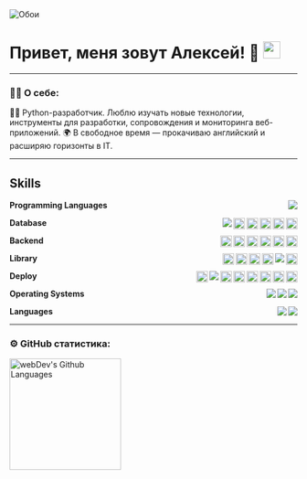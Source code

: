 <img src="assets/eat-sleep-code-repeat-black-background.png" alt="Обои">

# Привет, меня зовут Алексей! 👋 <img src="https://media.giphy.com/media/hvRJCLFzcasrR4ia7z/giphy.gif" width="30px"/>

---

### :man_technologist: О себе:

👨‍💻 Python-разработчик. Люблю изучать новые технологии, инструменты для разработки, сопровождения и мониторинга веб-приложений. 🌍 В свободное время — прокачиваю английский и расширяю горизонты в IT.

---

## Skills

**Programming Languages**
<img align="right" src="https://img.shields.io/badge/Python-FFD43B?logo=python&logoColor=blue" />

**Database**
<img align="right" height="20px" src="https://img.shields.io/badge/Redis-%23DD0031.svg?logo=redis&logoColor=white" />
<img align="right" height="20px" src="https://img.shields.io/badge/Elasticsearch-%23005571.svg?logo=elasticsearch&logoColor=white" />
<img align="right" height="20px" src="https://img.shields.io/badge/ClickHouse-%23FFC300.svg?logo=clickhouse&logoColor=black" />
<img align="right" height="20px" src="https://img.shields.io/badge/MongoDB-%234ea94b.svg?logo=mongodb&logoColor=white" />
<img align="right" height="20px" src="https://img.shields.io/badge/SQLite-%2307405e.svg?logo=sqlite&logoColor=white" />
<img align="right" src="https://img.shields.io/badge/PostgreSQL-316192?logo=postgresql&logoColor=white" />

**Backend**
<img align="right" height="20px" src="https://img.shields.io/badge/RabbitMQ-%23FF6600.svg?logo=rabbitmq&logoColor=white" />
<img align="right" height="20px" src="https://img.shields.io/badge/Kafka-%23231F20.svg?logo=apachekafka&logoColor=white" />
<img align="right" height="20px" src="https://img.shields.io/badge/Flask-000?logo=flask&logoColor=fff" />
<img align="right" height="20px" src="https://img.shields.io/badge/DJANGO-REST-ff1709?style=for-the-badge&logo=django&logoColor=white&color=ff1709&labelColor=gray" />
<img align="right" height="20px" src="https://img.shields.io/badge/Django-%23092E20.svg?logo=django&logoColor=white" />
<img align="right" height="20px" src="https://img.shields.io/badge/FastAPI-009485.svg?logo=fastapi&logoColor=white" />


**Library**
<img align="right" height="20px" src="https://img.shields.io/badge/GitHub-%23121011.svg?logo=github&logoColor=white" />
<img align="right" src="https://img.shields.io/badge/Postman-FF6C37?logo=Postman&logoColor=white" />
<img align="right" height="20px" src="https://static.wixstatic.com/media/cb8344_68f518accddf4e8c9ec5994f9cfd3880~mv2.png/v1/fill/w_1000,h_464,al_c,q_90,usm_0.66_1.00_0.01/cb8344_68f518accddf4e8c9ec5994f9cfd3880~mv2.png" />
<img align="right" height="20px" src="https://img.shields.io/badge/Grafana-%23F46800.svg?style=for-the-badge&logo=grafana&logoColor=white" />
<img align="right" height="20px" src="https://img.shields.io/badge/Prometheus-E6522C?style=for-the-badge&logo=Prometheus&logoColor=white" />
<img align="right" height="20px" src="https://img.shields.io/badge/Aiogram-%23004080.svg?style=for-the-badge&logo=telegram&logoColor=white" />


**Deploy**
<img align="right" height="20px" src="https://img.shields.io/badge/GitHub%20Actions-%232671E5.svg?logo=githubactions&logoColor=white" />
<img align="right" height="20px" src="https://img.shields.io/badge/ASGI-%23004080.svg?logo=fastapi&logoColor=white" />
<img align="right" height="20px" src="https://github.com/unbit/uwsgi/blob/master/logo_uWSGI.svg" />
<img align="right" height="20px" src="https://img.shields.io/badge/Uvicorn-%23ffcd4a.svg?logo=python&logoColor=black" />
<img align="right" height="20px" src="https://img.shields.io/badge/Gunicorn-%298729.svg?style=for-the-badge&logo=gunicorn&logoColor=white" />
<img align="right" height="20px" src="https://img.shields.io/badge/Docker%20Compose-%232496ED.svg?logo=docker&logoColor=white" />
<img align="right" src="https://img.shields.io/badge/Docker-2496ED?logo=docker&logoColor=fff" />
<img align="right" height="20px" src="https://img.shields.io/badge/Nginx-%23009639.svg?logo=nginx&style=flat&logoColor=white" />


**Operating Systems**
<img align="right" src="https://img.shields.io/badge/Windows-0078D6?logo=windows&logoColor=white" />
<img align="right" src="https://img.shields.io/badge/Ubuntu-E95420?logo=ubuntu&logoColor=white" />
<img align="right" src="https://img.shields.io/badge/Linux-FCC624?logo=linux&logoColor=black" />


**Languages**
<img align="right" src="https://img.shields.io/badge/English-A2-blue?logo=data:image/svg%2bxml;base64,PHN2ZyB4bWxucz0iaHR0cDovL3d3dy53My5vcmcvMjAwMC9zdmciIGlkPSJmbGFnLWljb24tY3NzLWdiLWVuZyIgdmlld0JveD0iMCAwIDY0MCA0ODAiPgogIDxwYXRoIGZpbGw9IiNmZmYiIGQ9Ik0wIDBoNjQwdjQ4MEgweiIvPgogIDxwYXRoIGZpbGw9IiNjZTExMjQiIGQ9Ik0yODEuNiAwaDc2Ljh2NDgwaC03Ni44eiIvPgogIDxwYXRoIGZpbGw9IiNjZTExMjQiIGQ9Ik0wIDIwMS42aDY0MHY3Ni44SDB6Ii8+Cjwvc3ZnPgo=" />
<img align="right" src="https://img.shields.io/badge/Russian-mother tongue-green?logo=data:image/svg%2bxml;base64," />

---

### ⚙️ GitHub статистика:
<img height="195px" align="left" alt="webDev's Github Languages" src="https://github-readme-stats.vercel.app/api/top-langs/?username=stafeeff-dmitrij&layout=compact&theme=vision-friendly-dark"/>
